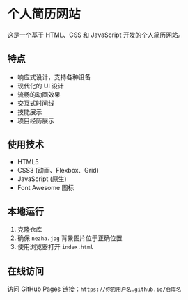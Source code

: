 # 个人简历网站

这是一个基于 HTML、CSS 和 JavaScript 开发的个人简历网站。

## 特点

- 响应式设计，支持各种设备
- 现代化的 UI 设计
- 流畅的动画效果
- 交互式时间线
- 技能展示
- 项目经历展示

## 使用技术

- HTML5
- CSS3 (动画、Flexbox、Grid)
- JavaScript (原生)
- Font Awesome 图标

## 本地运行

1. 克隆仓库
2. 确保 `nezha.jpg` 背景图片位于正确位置
3. 使用浏览器打开 `index.html`

## 在线访问

访问 GitHub Pages 链接：`https://你的用户名.github.io/仓库名` 